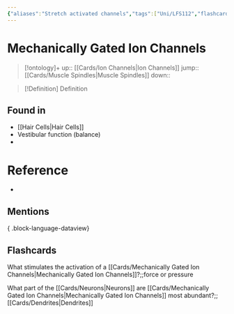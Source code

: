 ```yaml
---
{"aliases":"Stretch activated channels","tags":["Uni/LFS112","flashcards/LFS112","Uni/LFS203"],"dg-publish":true,"permalink":"/cards/mechanically-gated-ion-channels/","dgPassFrontmatter":true}
---
```


# Mechanically Gated Ion Channels

> [!ontology]+
> up:: [[Cards/Ion Channels\|Ion Channels]]
> jump:: [[Cards/Muscle Spindles\|Muscle Spindles]]
> down:: 

> [!Definition] Definition

## Found in

- [[Hair Cells\|Hair Cells]]
- Vestibular function (balance)
- 

# Reference

- 

## Mentions


{ .block-language-dataview}

## Flashcards

What stimulates the activation of a [[Cards/Mechanically Gated Ion Channels\|Mechanically Gated Ion Channels]]?;;force or pressure

What part of the [[Cards/Neurons\|Neurons]] are [[Cards/Mechanically Gated Ion Channels\|Mechanically Gated Ion Channels]] most abundant?;;[[Cards/Dendrites\|Dendrites]]